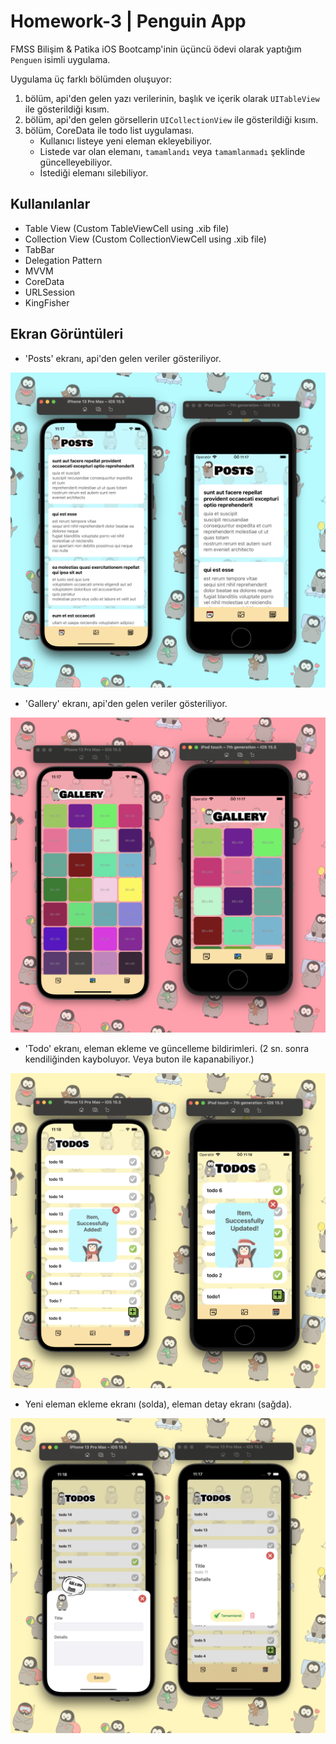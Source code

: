 # Homework-3 | Penguin App
FMSS Bilişim & Patika iOS Bootcamp'inin üçüncü ödevi olarak yaptığım `Penguen` isimli uygulama.

Uygulama üç farklı bölümden oluşuyor:
1. bölüm, api'den gelen yazı verilerinin, başlık ve içerik olarak `UITableView` ile gösterildiği kısım.
2. bölüm, api'den gelen görsellerin `UICollectionView` ile gösterildiği kısım.
3. bölüm, CoreData ile todo list uygulaması.
    - Kullanıcı listeye yeni eleman ekleyebiliyor.
    - Listede var olan elemanı, `tamamlandı` veya `tamamlanmadı` şeklinde güncelleyebiliyor.
    - İstediği elemanı silebiliyor.
    
## Kullanılanlar
- Table View (Custom TableViewCell using .xib file)
- Collection View (Custom CollectionViewCell using .xib file)
- TabBar
- Delegation Pattern
- MVVM
- CoreData
- URLSession
- KingFisher

## Ekran Görüntüleri
- 'Posts' ekranı, api'den gelen veriler gösteriliyor.
<img src="https://github.com/FMSS-IOS-Patika-Bootcamp/homework-3-sametkoyuncu/blob/main/screenshots/blue%20phone%20bg.png" />

- 'Gallery' ekranı, api'den gelen veriler gösteriliyor.
<img src="https://github.com/FMSS-IOS-Patika-Bootcamp/homework-3-sametkoyuncu/blob/main/screenshots/pink%20phone%20bg.png" />

- 'Todo' ekranı, eleman ekleme ve güncelleme bildirimleri. (2 sn. sonra kendiliğinden kayboluyor. Veya buton ile kapanabiliyor.)
<img src="https://github.com/FMSS-IOS-Patika-Bootcamp/homework-3-sametkoyuncu/blob/main/screenshots/yellow%20phone%20bg%201.png" />

- Yeni eleman ekleme ekranı (solda), eleman detay ekranı (sağda).
<img src="https://github.com/FMSS-IOS-Patika-Bootcamp/homework-3-sametkoyuncu/blob/main/screenshots/yellow%20phone%20bg%202.png" />
